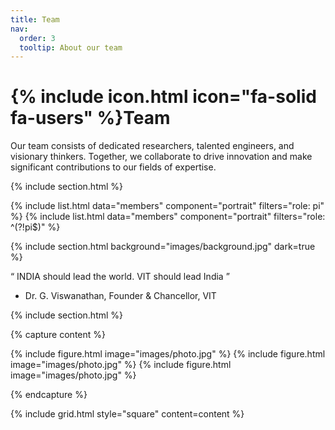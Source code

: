 ```yaml
---
title: Team
nav:
  order: 3
  tooltip: About our team
---
```


# {% include icon.html icon="fa-solid fa-users" %}Team

Our team consists of dedicated researchers, talented engineers, and visionary thinkers. Together, we collaborate to drive innovation and make significant contributions to our fields of expertise.

{% include section.html %}

{% include list.html data="members" component="portrait" filters="role: pi" %}
{% include list.html data="members" component="portrait" filters="role: ^(?!pi$)" %}

{% include section.html background="images/background.jpg" dark=true %}

“ INDIA should lead the world. VIT should lead India ”
- Dr. G. Viswanathan, Founder & Chancellor, VIT

{% include section.html %}

{% capture content %}

{% include figure.html image="images/photo.jpg" %}
{% include figure.html image="images/photo.jpg" %}
{% include figure.html image="images/photo.jpg" %}

{% endcapture %}

{% include grid.html style="square" content=content %}
